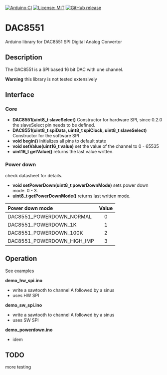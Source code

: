 
[![Arduino CI](https://github.com/RobTillaart/DAC8551/workflows/Arduino%20CI/badge.svg)](https://github.com/marketplace/actions/arduino_ci)
[![License: MIT](https://img.shields.io/badge/license-MIT-green.svg)](https://github.com/RobTillaart/DAC8551/blob/master/LICENSE)
[![GitHub release](https://img.shields.io/github/release/RobTillaart/DAC8551.svg?maxAge=3600)](https://github.com/RobTillaart/DAC8551/releases)

# DAC8551

Arduino library for DAC8551 SPI Digital Analog Convertor


## Description

The DAC8551 is a SPI based 16 bit DAC with one channel.

**Warning** this library is not tested extensively


## Interface

### Core

- **DAC8551(uint8_t slaveSelect)** Constructor for hardware SPI,
since 0.2.0 the slaveSelect pin needs to be defined.
- **DAC8551(uint8_t spiData, uint8_t spiClock, uint8_t slaveSelect)** Constructor for the software SPI
- **void begin()** initializes all pins to default state
- **void setValue(uint16_t value)** set the value of the channel to 0 - 65535
- **uint16_t getValue()** returns the last value written.

### Power down

check datasheet for details.

- **void setPowerDown(uint8_t powerDownMode)** sets power down mode. 0 - 3.
- **uint8_t getPowerDownMode()** returns last written mode.

| Power down mode         | Value |
|:------------------------|:-----:|
| DAC8551_POWERDOWN_NORMAL   | 0 |
| DAC8551_POWERDOWN_1K       | 1 |
| DAC8551_POWERDOWN_100K     | 2 |
| DAC8551_POWERDOWN_HIGH_IMP | 3 |


## Operation

See examples

**demo_hw_spi.ino**
- write a sawtooth to channel A followed by a sinus 
- uses HW SPI

**demo_sw_spi.ino**
- write a sawtooth to channel A followed by a sinus 
- uses SW SPI

**demo_powerdown.ino**
- idem

## TODO

more testing
